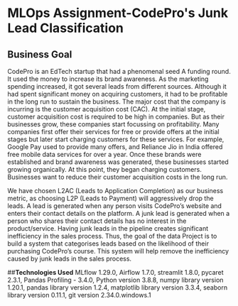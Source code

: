 # MLOps Assignment-CodePro's Junk Lead Classification
## Business Goal 
CodePro is an EdTech startup that had a phenomenal seed A funding round. It used the money to increase its brand awareness. As the marketing spending increased, it got several leads from different sources. Although it had spent significant money on acquiring customers, it had to be profitable in the long run to sustain the business. The major cost that the company is incurring is the customer acquisition cost (CAC). At the initial stage, customer acquisition cost is required to be high in companies. But as their businesses grow, these companies start focussing on profitability. Many companies first offer their services for free or provide offers at the initial stages but later start charging customers for these services. For example, Google Pay used to provide many offers, and Reliance Jio in India offered free mobile data services for over a year. Once these brands were established and brand awareness was generated, these businesses started growing organically. At this point, they began charging customers. Businesses want to reduce their customer acquisition costs in the long run.

We have chosen L2AC (Leads to Application Completion) as our business metric, as choosing L2P (Leads to Payment) will aggressively drop the leads. A lead is generated when any person visits CodePro’s website and enters their contact details on the platform. A junk lead is generated when a person who shares their contact details has no interest in the product/service. Having junk leads in the pipeline creates significant inefficiency in the sales process. Thus, the goal of the data Project is to build a system that categorises leads based on the likelihood of their purchasing CodePro’s course. This system will help remove the inefficiency caused by junk leads in the sales process.

##**Technologies Used**
MLflow 1.29.0,
Airflow 1.7.0,
streamlit 1.8.0,
pycaret 2.3.1,
Pandas Profiling - 3.4.0,
Python version 3.8.8,
numpy library version 1.20.1,
pandas library version 1.2.4,
matplotlib library version 3.3.4,
seaborn library version 0.11.1,
git version 2.34.0.windows.1


